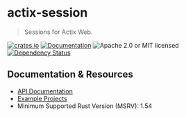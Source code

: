 # actix-session

> Sessions for Actix Web.

[![crates.io](https://img.shields.io/crates/v/actix-session?label=latest)](https://crates.io/crates/actix-session)
[![Documentation](https://docs.rs/actix-session/badge.svg?version=0.5.0-beta.6)](https://docs.rs/actix-session/0.5.0-beta.6)
![Apache 2.0 or MIT licensed](https://img.shields.io/crates/l/actix-session)
[![Dependency Status](https://deps.rs/crate/actix-session/0.5.0-beta.6/status.svg)](https://deps.rs/crate/actix-session/0.5.0-beta.6)


## Documentation & Resources

- [API Documentation](https://docs.rs/actix-session)
- [Example Projects](https://github.com/actix/examples/tree/HEAD/session)
- Minimum Supported Rust Version (MSRV): 1.54
